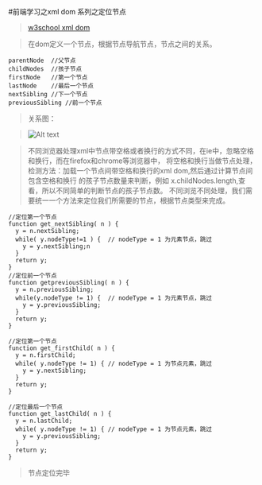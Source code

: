 #前端学习之xml dom 系列之定位节点
>[w3school xml dom](http://www.w3school.com.cn/xmldom/index.asp) 

>在dom定义一个节点，根据节点导航节点，节点之间的关系。

    parentNode  //父节点
    childNodes  //孩子节点
    firstNode   //第一个节点
    lastNode    //最后一个节点
    nextSibling //下一个节点
    previousSibling //前一个节点

>关系图：

>![Alt text](http://www.w3school.com.cn/i/ct_navigate.gif "Optional title")

>不同浏览器处理xml中节点带空格或者换行的方式不同，在ie中，忽略空格和换行，而在firefox和chrome等浏览器中，
将空格和换行当做节点处理，检测方法：加载一个节点间带空格和换行的xml dom,然后通过计算节点间包含空格和换行
的孩子节点数量来判断，例如 x.childNodes.length,查看，所以不同简单的判断节点的孩子节点数。
>不同浏览不同处理，我们需要统一一个方法来定位我们所需要的节点，根据节点类型来完成。

    //定位第一个节点
    function get_nextSibling( n ) {
      y = n.nextSibling;
      while( y.nodeType!=1 ) {  // nodeType = 1 为元素节点，跳过
        y = y.nextSibling;n
      }
      return y;
    }
    //定位前一个节点
    function getpreviousSibling( n ) {
      y = n.previousSibling;
      while(y.nodeType != 1) {  // nodeType = 1 为元素节点，跳过
        y = y.previousSibling;
      }
      return y;
    }
    
    //定位第一个节点
    function get_firstChild( n ) {
      y = n.firstChild;
      while( y.nodeType != 1) { // nodeType = 1 为节点元素，跳过
        y = y.nextSibling;
      }
      return y;
    }
    
    //定位最后一个节点
    function get_lastChild( n ) {
      y = n.lastChild;
      while( y.nodeType != 1) { // nodeType = 1 为节点元素，跳过
        y = y.previousSibling;
      }
      return y;
    }
    
>节点定位完毕
    
    
    
    
    
    
    
    
    
    

